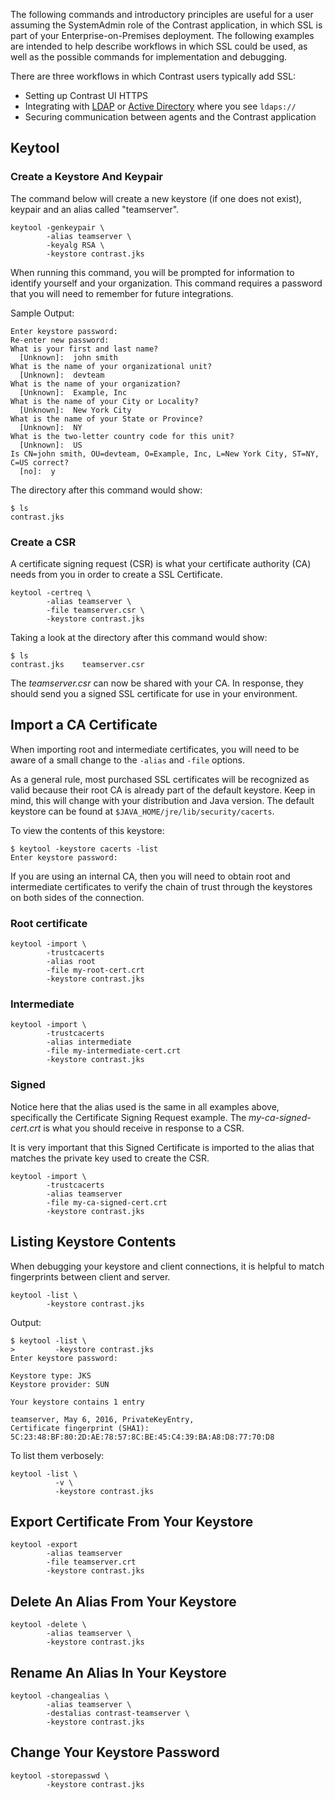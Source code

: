 <!--
title: "Common Java Keytool Commands"
description: "Common Keytool commands and workflows"
tags: "Admin system settings configuration SSL EOP tools keytool openssl"
-->

The following commands and introductory principles are useful for a user assuming the SystemAdmin role of the Contrast application, in which SSL is part of your Enterprise-on-Premises deployment. The following examples are intended to help describe workflows in which SSL could be used, as well as the possible commands for implementation and debugging.

There are three workflows in which Contrast users typically add SSL:

* Setting up Contrast UI HTTPS
* Integrating with [LDAP](installation-setupauth.html#ldap) or [Active Directory](installation-setupauth.html#ad) where you see `ldaps://`
* Securing communication between agents and the Contrast application

## Keytool

### Create a Keystore And Keypair

The command below will create a new keystore (if one does not exist), keypair and an alias called "teamserver".

```
keytool -genkeypair \
        -alias teamserver \
        -keyalg RSA \
        -keystore contrast.jks
```

When running this command, you will be prompted for information to identify yourself and your organization. This command requires a password that you will need to remember for future integrations.

Sample Output:

```
Enter keystore password:
Re-enter new password:
What is your first and last name?
  [Unknown]:  john smith
What is the name of your organizational unit?
  [Unknown]:  devteam
What is the name of your organization?
  [Unknown]:  Example, Inc
What is the name of your City or Locality?
  [Unknown]:  New York City
What is the name of your State or Province?
  [Unknown]:  NY
What is the two-letter country code for this unit?
  [Unknown]:  US
Is CN=john smith, OU=devteam, O=Example, Inc, L=New York City, ST=NY, C=US correct?
  [no]:  y
```

The directory after this command would show:

```
$ ls
contrast.jks
```

### Create a CSR 

A certificate signing request (CSR) is what your certificate authority (CA) needs from you in order to create a SSL Certificate.

```
keytool -certreq \
        -alias teamserver \
        -file teamserver.csr \
        -keystore contrast.jks
```

Taking a look at the directory after this command would show:

```
$ ls
contrast.jks	teamserver.csr
```

The *teamserver.csr* can now be shared with your CA. In response, they should send you a signed SSL certificate for use in your environment.  

##  Import a CA Certificate 

When importing root and intermediate certificates, you will need to be aware of a small change to the `-alias` and `-file` options.

As a general rule, most purchased SSL certificates will be recognized as valid because their root CA is already part of the default keystore.  Keep in mind, this will change with your distribution and Java version.  The default keystore can be found at `$JAVA_HOME/jre/lib/security/cacerts`.  

To view the contents of this keystore:
```
$ keytool -keystore cacerts -list
Enter keystore password:
```

If you are using an internal CA, then you will need to obtain root and intermediate certificates to verify the chain of trust through the keystores on both sides of the connection.  

### Root certificate

```
keytool -import \
        -trustcacerts
        -alias root
        -file my-root-cert.crt
        -keystore contrast.jks
```

### Intermediate

```
keytool -import \
        -trustcacerts
        -alias intermediate
        -file my-intermediate-cert.crt
        -keystore contrast.jks
```

### Signed

Notice here that the alias used is the same in all examples above, specifically the Certificate Signing Request example.  The *my-ca-signed-cert.crt* is what you should receive in response to a CSR.  

It is very important that this Signed Certificate is imported to the alias that matches the private key used to create the CSR.

```
keytool -import \
        -trustcacerts
        -alias teamserver
        -file my-ca-signed-cert.crt
        -keystore contrast.jks
```


## Listing Keystore Contents

When debugging your keystore and client connections, it is helpful to match fingerprints between client and server.

```
keytool -list \
        -keystore contrast.jks
```

Output:
```
$ keytool -list \
>         -keystore contrast.jks
Enter keystore password:

Keystore type: JKS
Keystore provider: SUN

Your keystore contains 1 entry

teamserver, May 6, 2016, PrivateKeyEntry,
Certificate fingerprint (SHA1): 5C:23:48:BF:80:2D:AE:78:57:8C:BE:45:C4:39:BA:A8:D8:77:70:D8
```

To list them verbosely:
```
keytool -list \
          -v \
          -keystore contrast.jks
```

## Export Certificate From Your Keystore

```
keytool -export
        -alias teamserver
        -file teamserver.crt
        -keystore contrast.jks
```

## Delete An Alias From Your Keystore

```
keytool -delete \
        -alias teamserver \
        -keystore contrast.jks
```

## Rename An Alias In Your Keystore

```
keytool -changealias \
        -alias teamserver \
        -destalias contrast-teamserver \
        -keystore contrast.jks
```

## Change Your Keystore Password

```
keytool -storepasswd \
        -keystore contrast.jks
```
